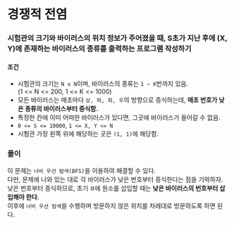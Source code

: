 # 경쟁적 전염
### 시험관의 크기와 바이러스의 위치 정보가 주어졌을 때, S초가 지난 후에 (X, Y)에 존재하는 바이러스의 종류를 출력하는 프로그램 작성하기
#### 조건
- 시험관의 크기는 ```N x N```이며, 바이러스의 종류는 ```1 ~ K```번까지 있음.  
  (1 <= N <= 200, 1 <= K <= 1000)
- 모든 바이러스는 매초마다 ```상, 하, 좌, 우```의 방향으로 증식하는데, **매초 번호가 낮은 종류의 바이러스부터 증식함.**
- 특정한 칸에 이미 어떠한 바이러스가 있다면, 그곳에 바이러스가 들어갈 수 없음.
- ```0 <= S <= 10000```, ```1 <= X, Y <= N```
- 시험관 가장 왼쪽 위에 해당하는 곳은 ```(1, 1)```에 해당함.
### 풀이
이 문제는 ```너비 우선 탐색(BFS)```을 이용하여 해결할 수 있다.  
다만, 문제에 나와 있는 대로 각 바이러스가 낮은 번호부터 증식한다는 점을 기억하자.  
낮은 번호부터 증식하므로, 초기 ```큐```에 원소를 삽입할 때는 **낮은 바이러스의 번호부터 삽입해야 한다.**  
이후에 ```너비 우선 탐색```을 수행하며 방문하지 않은 위치를 차례대로 방문하도록 하면 된다.